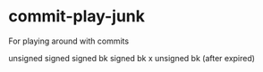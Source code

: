 # commit-play-junk
For playing around with commits

unsigned
signed
signed bk
signed bk x
unsigned bk (after expired)
